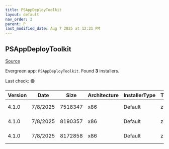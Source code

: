 ```yaml
---
title: PSAppDeployToolkit
layout: default
nav_order: 2
parent: P
last_modified_date: Aug 7 2025 at 12:21 PM
---
```


## PSAppDeployToolkit

[Source](https://psappdeploytoolkit.com/)

Evergreen app: `PSAppDeployToolkit`. Found **3** installers.

Last check: 🟢

| Version | Date     | Size    | Architecture | InstallerType | Type | URI                                                                                                                                                                                                                                        |
| ------- | -------- | ------- | ------------ | ------------- | ---- | ------------------------------------------------------------------------------------------------------------------------------------------------------------------------------------------------------------------------------------------ |
| 4.1.0   | 7/8/2025 | 7518347 | x86          | Default       | zip  | [https://github.com/PSAppDeployToolkit/PSAppDeployToolkit/releases/download/4.1.0/PSAppDeployToolkit_ModuleOnly.zip](https://github.com/PSAppDeployToolkit/PSAppDeployToolkit/releases/download/4.1.0/PSAppDeployToolkit_ModuleOnly.zip)   |
| 4.1.0   | 7/8/2025 | 8190357 | x86          | Default       | zip  | [https://github.com/PSAppDeployToolkit/PSAppDeployToolkit/releases/download/4.1.0/PSAppDeployToolkit_Template_v3.zip](https://github.com/PSAppDeployToolkit/PSAppDeployToolkit/releases/download/4.1.0/PSAppDeployToolkit_Template_v3.zip) |
| 4.1.0   | 7/8/2025 | 8172858 | x86          | Default       | zip  | [https://github.com/PSAppDeployToolkit/PSAppDeployToolkit/releases/download/4.1.0/PSAppDeployToolkit_Template_v4.zip](https://github.com/PSAppDeployToolkit/PSAppDeployToolkit/releases/download/4.1.0/PSAppDeployToolkit_Template_v4.zip) |
